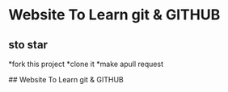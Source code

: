 ﻿# Website To Learn git & GITHUB
## sto star
*fork this project 
*clone it 
*make apull request 

﻿## Website To Learn git & GITHUB
 

